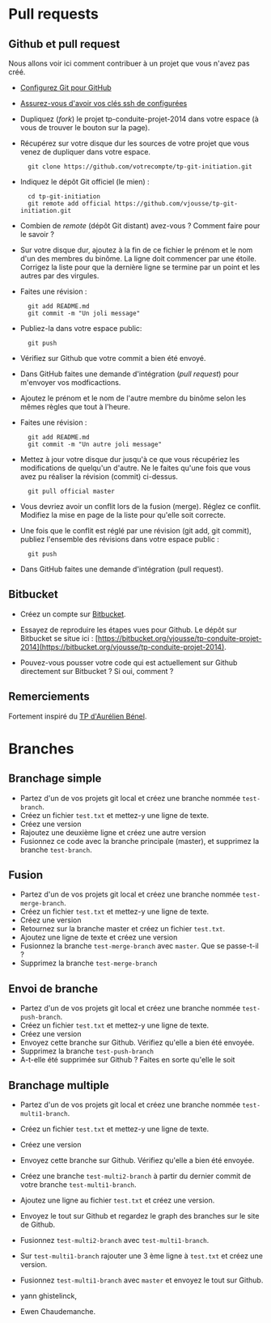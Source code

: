 # Pull requests

## Github et pull request

Nous allons voir ici comment contribuer à un projet que vous n'avez pas créé.

* [Configurez Git pour GitHub](http://help.github.com/set-up-git-redirect/)
* [Assurez-vous d'avoir vos clés ssh de configurées](https://help.github.com/articles/generating-ssh-keys/)
* Dupliquez (*fork*) le projet tp-conduite-projet-2014 dans votre espace (à vous de trouver le bouton sur la page).
* Récupérez sur votre disque dur les sources de votre projet que vous venez de dupliquer dans votre espace.

        git clone https://github.com/votrecompte/tp-git-initiation.git

* Indiquez le dépôt Git officiel (le mien) :

        cd tp-git-initiation
        git remote add official https://github.com/vjousse/tp-git-initiation.git

* Combien de *remote* (dépôt Git distant) avez-vous ? Comment faire pour le savoir ?

* Sur votre disque dur, ajoutez à la fin de ce fichier le prénom et le nom d'un des membres du binôme. La ligne doit commencer par une étoile. Corrigez la liste pour que la dernière ligne se termine par un point et les autres par des virgules.

* Faites une révision :

        git add README.md
        git commit -m "Un joli message"

* Publiez-la dans votre espace public:

        git push

* Vérifiez sur Github que votre commit a bien été envoyé.

* Dans GitHub faites une demande d'intégration (*pull request*) pour m'envoyer vos modficactions.
* Ajoutez le prénom et le nom de l'autre membre du binôme selon les mêmes règles que tout à l'heure.
* Faites une révision :

        git add README.md
        git commit -m "Un autre joli message"

* Mettez à jour votre disque dur jusqu'à ce que vous récupériez les modifications de quelqu'un d'autre. Ne le faites qu'une fois que vous avez pu réaliser la révision (commit) ci-dessus.

        git pull official master

* Vous devriez avoir un conflit lors de la fusion (merge). Réglez ce conflit. Modifiez la mise en page de la liste pour qu'elle soit correcte.
* Une fois que le conflit est réglé par une révision (git add, git commit), publiez l'ensemble des révisions dans votre espace public :

        git push

* Dans GitHub faites une demande d'intégration (pull request).

## Bitbucket

* Créez un compte sur [Bitbucket](https://bitbucket.org/).

* Essayez de reproduire les étapes vues pour Github. Le dépôt sur Bitbucket se situe ici : [https://bitbucket.org/vjousse/tp-conduite-projet-2014](https://bitbucket.org/vjousse/tp-conduite-projet-2014).

* Pouvez-vous pousser votre code qui est actuellement sur Github directement sur Bitbucket ? Si oui, comment ?



## Remerciements

Fortement inspiré du [TP d'Aurélien Bénel](https://github.com/benel/TP-Git).

# Branches

## Branchage simple

* Partez d'un de vos projets git local et créez une branche nommée `test-branch`.
* Créez un fichier `test.txt` et mettez-y une ligne de texte.
* Créez une version
* Rajoutez une deuxième ligne et créez une autre version
* Fusionnez ce code avec la branche principale (master), et supprimez la branche `test-branch`.

## Fusion

* Partez d'un de vos projets git local et créez une branche nommée `test-merge-branch`.
* Créez un fichier `test.txt` et mettez-y une ligne de texte.
* Créez une version
* Retournez sur la branche master et créez un fichier `test.txt`.
* Ajoutez une ligne de texte et créez une version
* Fusionnez la branche  `test-merge-branch` avec `master`. Que se passe-t-il ?
* Supprimez la branche `test-merge-branch`

## Envoi de branche

* Partez d'un de vos projets git local et créez une branche nommée `test-push-branch`.
* Créez un fichier `test.txt` et mettez-y une ligne de texte.
* Créez une version
* Envoyez cette branche sur Github. Vérifiez qu'elle a bien été envoyée.
* Supprimez la branche `test-push-branch`
* A-t-elle été supprimée sur Github ? Faites en sorte qu'elle le soit


## Branchage multiple

* Partez d'un de vos projets git local et créez une branche nommée `test-multi1-branch`.
* Créez un fichier `test.txt` et mettez-y une ligne de texte.
* Créez une version
* Envoyez cette branche sur Github. Vérifiez qu'elle a bien été envoyée.
* Créez une branche `test-multi2-branch` à partir du dernier commit de votre branche `test-multi1-branch`.
* Ajoutez une ligne au fichier `test.txt` et créez une version.
* Envoyez le tout sur Github et regardez le graph des branches sur le site de Github.
* Fusionnez `test-multi2-branch` avec `test-multi1-branch`.
* Sur `test-multi1-branch` rajouter une 3 ème ligne à `test.txt` et créez une version.
* Fusionnez `test-multi1-branch` avec `master` et envoyez le tout sur Github.



* yann ghistelinck,
* Ewen Chaudemanche.
